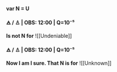 
**var N = U** 

**🜁  / ♙ | OBS: 12:00 | Q=10⁻⁵**

**Is not N for** 
![[Undeniable]]

**🜁  / ♙ | OBS: 12:00 | Q=10⁻⁵**

**Now I am I sure. That N is for** 
![[Unknown]]

